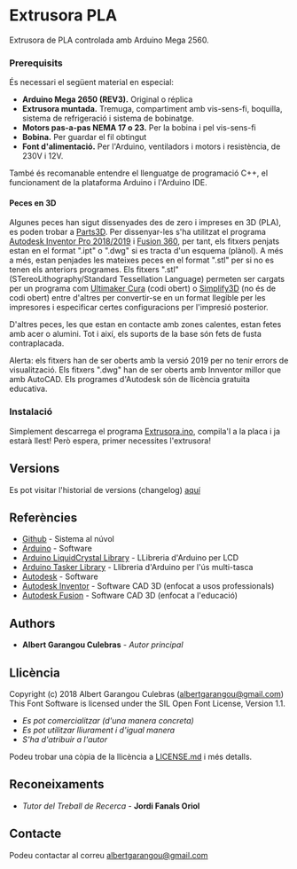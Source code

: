 # Extrusora PLA

Extrusora de PLA controlada amb Arduino Mega 2560.

### Prerequisits

És necessari el següent material en especial:
* **Arduino Mega 2650 (REV3).** Original o réplica
* **Extrusora muntada.** Tremuga, compartiment amb vis-sens-fi, boquilla, sistema de refrigeració i sistema de bobinatge.
* **Motors pas-a-pas NEMA 17 o 23.** Per la bobina i pel vis-sens-fi
* **Bobina.** Per guardar el fil obtingut
* **Font d'alimentació.** Per l'Arduino, ventiladors i motors i resistència, de 230V i 12V.

També és recomanable entendre el llenguatge de programació C++, el funcionament de la plataforma Arduino i l'Arduino IDE.

#### Peces en 3D

 Algunes peces han sigut dissenyades des de zero i impreses en 3D (PLA), es poden trobar a [Parts3D](/Parts3D). Per dissenyar-les s'ha utilitzat el programa [Autodesk Inventor Pro 2018/2019](https://www.autodesk.com/products/inventor/overview) i [Fusion 360](https://www.autodesk.com/products/fusion-360/overview), per tant, els fitxers penjats estan en el format ".ipt" o ".dwg" si es tracta d'un esquema (plànol). A més a més, estan penjades les mateixes peces en el format ".stl" per si no es tenen els anteriors programes. Els fitxers ".stl" (STereoLithography/Standard Tessellation Language) permeten ser cargats per un programa com [Ultimaker Cura](https://ultimaker.com/en/products/ultimaker-cura-software) (codi obert) o [Simplify3D](https://www.simplify3d.com/) (no és de codi obert) entre d'altres per convertir-se en un format llegible per les impresores i especificar certes configuracions per l'impresió posterior.
 
 D'altres peces, les que estan en contacte amb zones calentes, estan fetes amb acer o alumini. Tot i així, els suports de la base són fets de fusta contraplacada.

Alerta: els fitxers han de ser oberts amb la versió 2019 per no tenir errors de visualització. Els fitxers ".dwg" han de ser oberts amb Innventor millor que amb AutoCAD. Els programes d'Autodesk són de llicència gratuita educativa.

### Instalació

Simplement descarrega el programa [Extrusora.ino](/Program/Extrusora/Extrusora.ino), compila'l a la placa i ja estarà llest!
Però espera, primer necessites l'extrusora!

##  Versions

Es pot visitar l'historial de versions (changelog) [aquí](Changelog.md)

## Referències

* [Github](https://github.com/bertugarangou/ExtrusoraPLA/) - Sistema al núvol
* [Arduino](https://www.arduino.cc/) - Software
* [Arduino LiquidCrystal Library](https://www.arduino.cc/en/Reference/LiquidCrystal) - LLibreria d'Arduino per LCD
* [Arduino Tasker Library](https://github.com/joysfera/arduino-tasker) - Llibreria d'Arduino per l'ús multi-tasca
* [Autodesk](https://www.autodesk.com/) - Software
* [Autodesk Inventor](https://www.autodesk.com/products/inventor/overview) - Software CAD 3D (enfocat a usos professionals)
* [Autodesk Fusion](https://www.autodesk.com/products/fusion-360/overview) - Software CAD 3D (enfocat a l'educació)


## Authors

* **Albert Garangou Culebras** - *Autor principal*

## Llicència

Copyright (c) 2018 Albert Garangou Culebras (albertgarangou@gmail.com)
This Font Software is licensed under the SIL Open Font License, Version 1.1.

   * *Es pot comercialitzar (d'una manera concreta)*
   * *Es pot utilitzar lliurament i d'igual manera*
   * *S'ha d'atribuir a l'autor*
   
Podeu trobar una còpia de la llicència a [LICENSE.md](LICENSE.md) i més detalls.

## Reconeixaments

* *Tutor del Treball de Recerca* - **Jordi Fanals Oriol**

## Contacte

Podeu contactar al correu [albertgarangou@gmail.com](mailto:albertgarangou@gmail.com)
